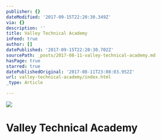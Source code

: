 ```yaml
---
publisher: {}
dateModified: '2017-09-15T22:20:30.349Z'
via: {}
description: ''
title: Valley Technical Academy
inFeed: true
author: []
datePublished: '2017-09-15T22:20:30.702Z'
sourcePath: _posts/2017-08-11-valley-technical-academy.md
hasPage: true
starred: true
datePublishedOriginal: '2017-08-11T23:08:03.952Z'
url: valley-technical-academy/index.html
_type: Article

---
```

![](https://the-grid-user-content.s3-us-west-2.amazonaws.com/3c42b34a-52da-4daf-99ba-5931bbf95466.jpg)

# Valley Technical Academy